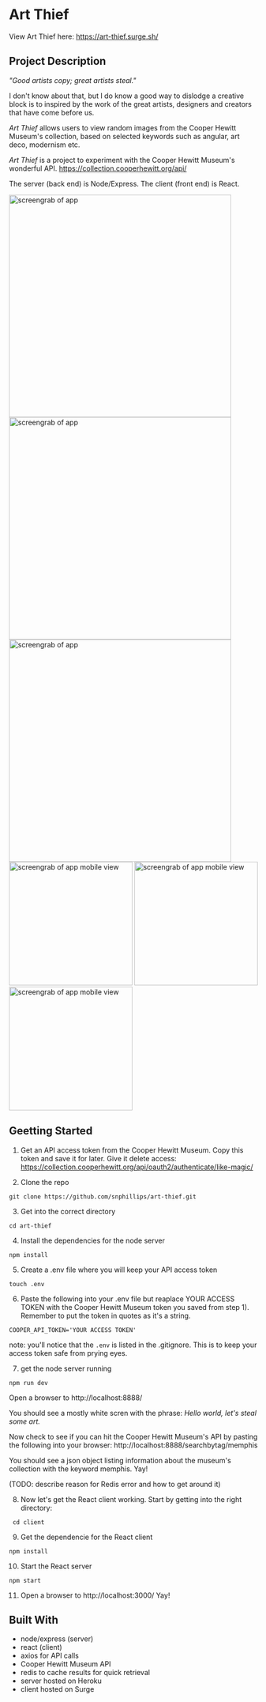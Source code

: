 # Art Thief

View Art Thief here: https://art-thief.surge.sh/

## Project Description
_"Good artists copy; great artists steal."_ 

I don't know about that, but I do know a good way to dislodge a creative block is to inspired by the work of the great artists, designers and creators that have come before us. 

_Art Thief_ allows users to view random images from the Cooper Hewitt Museum's collection, based on selected keywords such as angular, art deco, modernism etc. 

_Art Thief_ is a project to experiment with the Cooper Hewitt Museum's wonderful API.
https://collection.cooperhewitt.org/api/

The server (back end) is Node/Express. The client (front end) is React.

<img src="https://i.imgur.com/O3KKdaX.png" width="450" alt="screengrab of app">
<img src="https://i.imgur.com/NRybiUm.png" width="450" alt="screengrab of app">
<img src="https://i.imgur.com/n8tJRAN.png" width="450" alt="screengrab of app">
<img src="https://i.imgur.com/2R8VULw.png" width="250" alt="screengrab of app mobile view">
<img src="https://i.imgur.com/bj13WpG.png" width="250" alt="screengrab of app mobile view">
<img src="https://i.imgur.com/qBkmOSD.png" width="250" alt="screengrab of app mobile view">


## Geetting Started

1) Get an API access token from the Cooper Hewitt Museum. Copy this token and save it for later. Give it delete access: https://collection.cooperhewitt.org/api/oauth2/authenticate/like-magic/

2) Clone the repo

`git clone https://github.com/snphillips/art-thief.git`

3) Get into the correct directory

`cd art-thief `

4) Install the dependencies for the node server

` npm install `


5) Create a .env file where you will keep your API access token

`touch .env`

6) Paste the following into your .env file but reaplace YOUR ACCESS TOKEN with the Cooper Hewitt Museum token you saved from step 1). Remember to put the token in quotes as it's a string.

`COOPER_API_TOKEN='YOUR ACCESS TOKEN'`

note: you'll notice that the `.env` is listed in the .gitignore. This is to keep your access token safe from prying eyes.

7) get the node server running

`npm run dev` 

Open a browser to http://localhost:8888/

You should see a mostly white scren with the phrase: _Hello world, let's steal some art._

Now check to see if you can hit the Cooper Hewitt Museum's API by pasting the following into your browser: http://localhost:8888/searchbytag/memphis

You should see a json object listing information about the museum's collection with the keyword memphis. Yay!

(TODO: describe reason for Redis error and how to get around it)

8) Now let's get the React client working. Start by getting into the right directory:

 ` cd client`
 
9) Get the dependencie for the React client
 
 ` npm install `
 
10) Start the React server
 
 `npm start`
 
11) Open a browser to http://localhost:3000/  Yay!
 



## Built With
- node/express (server)
- react (client)
- axios for API calls
- Cooper Hewitt Museum API
- redis to cache results for quick retrieval
- server hosted on Heroku
- client hosted on Surge
